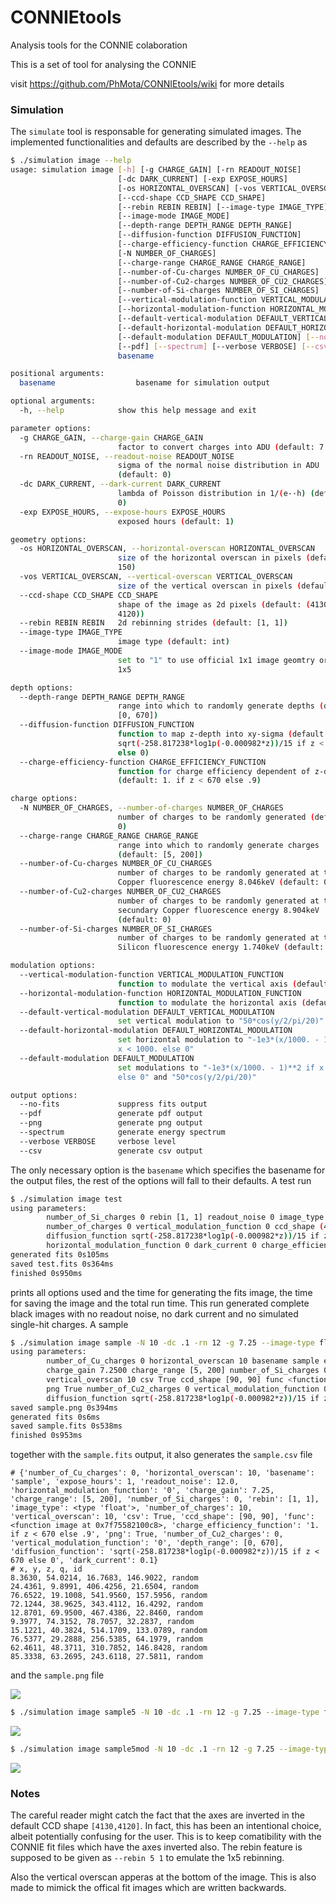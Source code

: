 # CONNIEtools
Analysis tools for the CONNIE colaboration

This is a set of tool for analysing the CONNIE 

visit https://github.com/PhMota/CONNIEtools/wiki for more details

### Simulation

The `simulate` tool is responsable for generating simulated images. The implemented functionalities and defaults are described by the `--help` as
```sh
$ ./simulation image --help
usage: simulation image [-h] [-g CHARGE_GAIN] [-rn READOUT_NOISE]
                        [-dc DARK_CURRENT] [-exp EXPOSE_HOURS]
                        [-os HORIZONTAL_OVERSCAN] [-vos VERTICAL_OVERSCAN]
                        [--ccd-shape CCD_SHAPE CCD_SHAPE]
                        [--rebin REBIN REBIN] [--image-type IMAGE_TYPE]
                        [--image-mode IMAGE_MODE]
                        [--depth-range DEPTH_RANGE DEPTH_RANGE]
                        [--diffusion-function DIFFUSION_FUNCTION]
                        [--charge-efficiency-function CHARGE_EFFICIENCY_FUNCTION]
                        [-N NUMBER_OF_CHARGES]
                        [--charge-range CHARGE_RANGE CHARGE_RANGE]
                        [--number-of-Cu-charges NUMBER_OF_CU_CHARGES]
                        [--number-of-Cu2-charges NUMBER_OF_CU2_CHARGES]
                        [--number-of-Si-charges NUMBER_OF_SI_CHARGES]
                        [--vertical-modulation-function VERTICAL_MODULATION_FUNCTION]
                        [--horizontal-modulation-function HORIZONTAL_MODULATION_FUNCTION]
                        [--default-vertical-modulation DEFAULT_VERTICAL_MODULATION]
                        [--default-horizontal-modulation DEFAULT_HORIZONTAL_MODULATION]
                        [--default-modulation DEFAULT_MODULATION] [--no-fits]
                        [--pdf] [--spectrum] [--verbose VERBOSE] [--csv]
                        basename

positional arguments:
  basename                  basename for simulation output

optional arguments:
  -h, --help            show this help message and exit

parameter options:
  -g CHARGE_GAIN, --charge-gain CHARGE_GAIN
                        factor to convert charges into ADU (default: 7.25)
  -rn READOUT_NOISE, --readout-noise READOUT_NOISE
                        sigma of the normal noise distribution in ADU
                        (default: 0)
  -dc DARK_CURRENT, --dark-current DARK_CURRENT
                        lambda of Poisson distribution in 1/(e-·h) (default:
                        0)
  -exp EXPOSE_HOURS, --expose-hours EXPOSE_HOURS
                        exposed hours (default: 1)

geometry options: 
  -os HORIZONTAL_OVERSCAN, --horizontal-overscan HORIZONTAL_OVERSCAN
                        size of the horizontal overscan in pixels (default:
                        150)
  -vos VERTICAL_OVERSCAN, --vertical-overscan VERTICAL_OVERSCAN
                        size of the vertical overscan in pixels (default: 90)
  --ccd-shape CCD_SHAPE CCD_SHAPE
                        shape of the image as 2d pixels (default: (4130,
                        4120))
  --rebin REBIN REBIN   2d rebinning strides (default: [1, 1])
  --image-type IMAGE_TYPE
                        image type (default: int)
  --image-mode IMAGE_MODE
                        set to "1" to use official 1x1 image geomtry or "5" to
                        1x5

depth options:
  --depth-range DEPTH_RANGE DEPTH_RANGE
                        range into which to randomly generate depths (default:
                        [0, 670])
  --diffusion-function DIFFUSION_FUNCTION
                        function to map z-depth into xy-sigma (default:
                        sqrt(-258.817238*log1p(-0.000982*z))/15 if z < 670
                        else 0)
  --charge-efficiency-function CHARGE_EFFICIENCY_FUNCTION
                        function for charge efficiency dependent of z-depth
                        (default: 1. if z < 670 else .9)

charge options:   
  -N NUMBER_OF_CHARGES, --number-of-charges NUMBER_OF_CHARGES
                        number of charges to be randomly generated (default:
                        0)
  --charge-range CHARGE_RANGE CHARGE_RANGE
                        range into which to randomly generate charges
                        (default: [5, 200])
  --number-of-Cu-charges NUMBER_OF_CU_CHARGES
                        number of charges to be randomly generated at the
                        Copper fluorescence energy 8.046keV (default: 0)
  --number-of-Cu2-charges NUMBER_OF_CU2_CHARGES
                        number of charges to be randomly generated at the
                        secundary Copper fluorescence energy 8.904keV
                        (default: 0)
  --number-of-Si-charges NUMBER_OF_SI_CHARGES
                        number of charges to be randomly generated at the
                        Silicon fluorescence energy 1.740keV (default: 0)

modulation options:
  --vertical-modulation-function VERTICAL_MODULATION_FUNCTION
                        function to modulate the vertical axis (default: 0)
  --horizontal-modulation-function HORIZONTAL_MODULATION_FUNCTION
                        function to modulate the horizontal axis (default: 0)
  --default-vertical-modulation DEFAULT_VERTICAL_MODULATION
                        set vertical modulation to "50*cos(y/2/pi/20)"
  --default-horizontal-modulation DEFAULT_HORIZONTAL_MODULATION
                        set horizontal modulation to "-1e3*(x/1000. - 1)**2 if
                        x < 1000. else 0"
  --default-modulation DEFAULT_MODULATION
                        set modulations to "-1e3*(x/1000. - 1)**2 if x < 1000.
                        else 0" and "50*cos(y/2/pi/20)"

output options:   
  --no-fits             suppress fits output
  --pdf                 generate pdf output
  --png                 generate png output
  --spectrum            generate energy spectrum
  --verbose VERBOSE     verbose level
  --csv                 generate csv output
```

The only necessary option is the `basename` which specifies the basename for the output files, the rest of the options will fall to their defaults.
A test run

```sh
$ ./simulation image test
using parameters:
        number_of_Si_charges 0 rebin [1, 1] readout_noise 0 image_type <type 'int'> horizontal_overscan 150 basename test 
        number_of_charges 0 vertical_modulation_function 0 ccd_shape (4130, 4120) depth_range [0, 670] expose_hours 1 
        diffusion_function sqrt(-258.817238*log1p(-0.000982*z))/15 if z < 670 else 0 number_of_Cu_charges 0 charge_gain 7.2500 vertical_overscan 90 
        horizontal_modulation_function 0 dark_current 0 charge_efficiency_function 1. if z < 670 else .9 charge_range [5, 200] number_of_Cu2_charges 0 
generated fits 0s105ms
saved test.fits 0s364ms
finished 0s950ms
```

prints all options used and the time for generating the fits image, the time for saving the image and the total run time.
This run generated complete black images with no readout noise, no dark current and no simulated single-hit charges.
A sample

```sh
$ ./simulation image sample -N 10 -dc .1 -rn 12 -g 7.25 --image-type float -os 10 -vos 10 --ccd-shape 90 90 --png --csv
using parameters:
        number_of_Cu_charges 0 horizontal_overscan 10 basename sample expose_hours 1 readout_noise 12.0000 horizontal_modulation_function 0 
        charge_gain 7.2500 charge_range [5, 200] number_of_Si_charges 0 rebin [1, 1] image_type <type 'float'> number_of_charges 10 
        vertical_overscan 10 csv True ccd_shape [90, 90] func <function image at 0x7f75582100c8> charge_efficiency_function 1. if z < 670 else .9 
        png True number_of_Cu2_charges 0 vertical_modulation_function 0 depth_range [0, 670] 
        diffusion_function sqrt(-258.817238*log1p(-0.000982*z))/15 if z < 670 else 0 dark_current 0.1000 
saved sample.png 0s394ms
generated fits 0s6ms
saved sample.fits 0s538ms
finished 0s953ms
```

together with the `sample.fits` output, it also generates the  `sample.csv` file
```csv
# {'number_of_Cu_charges': 0, 'horizontal_overscan': 10, 'basename': 'sample', 'expose_hours': 1, 'readout_noise': 12.0, 'horizontal_modulation_function': '0', 'charge_gain': 7.25, 'charge_range': [5, 200], 'number_of_Si_charges': 0, 'rebin': [1, 1], 'image_type': <type 'float'>, 'number_of_charges': 10, 'vertical_overscan': 10, 'csv': True, 'ccd_shape': [90, 90], 'func': <function image at 0x7f75582100c8>, 'charge_efficiency_function': '1. if z < 670 else .9', 'png': True, 'number_of_Cu2_charges': 0, 'vertical_modulation_function': '0', 'depth_range': [0, 670], 'diffusion_function': 'sqrt(-258.817238*log1p(-0.000982*z))/15 if z < 670 else 0', 'dark_current': 0.1}
# x, y, z, q, id
8.3630, 54.0214, 16.7683, 146.9022, random
24.4361, 9.8991, 406.4256, 21.6504, random
76.6522, 19.1008, 541.9560, 157.5956, random
72.1244, 38.9625, 343.4112, 16.4292, random
12.8701, 69.9500, 467.4386, 22.8460, random
9.3977, 74.3152, 78.7057, 32.2837, random
15.1221, 40.3824, 514.1709, 133.0789, random
76.5377, 29.2888, 256.5385, 64.1979, random
62.4611, 48.3711, 310.7852, 146.8428, random
85.3338, 63.2695, 243.6118, 27.5811, random
```
and the `sample.png` file

![](sample.png)

```sh
$ ./simulation image sample5 -N 10 -dc .1 -rn 12 -g 7.25 --image-type float -os 10 -vos 10 --ccd-shape 90 90 --png --csv --rebin 5 1
```

![](sample5.png)


```sh
$ ./simulation image sample5mod -N 10 -dc .1 -rn 12 -g 7.25 --image-type float -os 10 -vos 10 --ccd-shape 90 90 --png --csv --vertical-modulation-function '50*cos(2*pi*y/50)'
```
![](sample5mod.png)

### Notes

The careful reader might catch the fact that the axes are inverted in the default CCD shape `[4130,4120]`.
In fact, this has been an intentional choice, albeit potentially confusing for the user.
This is to keep comatibility with the CONNIE fit files which have the axes inverted also. 
The rebin feature is supposed to be given as `--rebin 5 1` to emulate the 1x5 rebinning.

Also the vertical overscan apperas at the bottom of the image.
This is also made to mimick the offical fit images which are written backwards.
